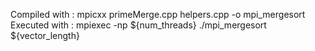 Compiled with : mpicxx primeMerge.cpp helpers.cpp -o mpi_mergesort 
Executed with : mpiexec -np ${num_threads} ./mpi_mergesort ${vector_length}   